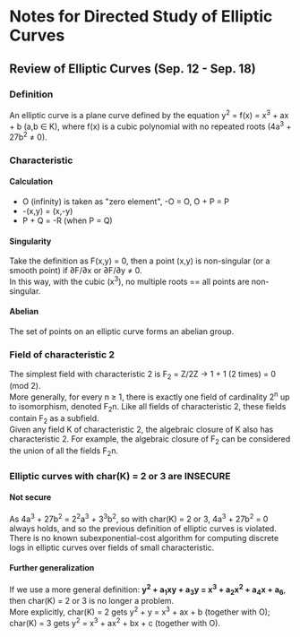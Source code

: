 # Notes for Directed Study of Elliptic Curves
## Review of Elliptic Curves (Sep. 12 - Sep. 18)
### Definition
An elliptic curve is a plane curve defined by the equation y<sup>2</sup> = f(x) = x<sup>3</sup> + ax + b (a,b ∈ K), where f(x) is a cubic polynomial with no repeated roots (4a<sup>3</sup> + 27b<sup>2</sup> ≠ 0).
### Characteristic
#### Calculation
* O (infinity) is taken as "zero element", -O = O, O + P = P
* -(x,y) = (x,-y)
* P + Q = -R (when P = Q)

#### Singularity
Take the definition as F(x,y) = 0, then a point (x,y) is non-singular (or a smooth point) if ∂F/∂x or ∂F/∂y ≠ 0.  
In this way, with the cubic (x<sup>3</sup>), no multiple roots == all points are non-singular.
#### Abelian
The set of points on an elliptic curve forms an abelian group.
### Field of characteristic 2
The simplest field with characteristic 2 is F<sub>2</sub> = Z/2Z -> 1 + 1 (2 times) = 0 (mod 2).  
More generally, for every n ≥ 1, there is exactly one field of cardinality 2<sup>n</sup> up to isomorphism, denoted F<sub>2</sub>n. Like all fields of characteristic 2, these fields contain F<sub>2</sub> as a subfield.  
Given any field K of characteristic 2, the algebraic closure of K also has characteristic 2. For example, the algebraic closure of F<sub>2</sub> can be considered the union of all the fields F<sub>2</sub>n.  
### Elliptic curves with char(K) = 2 or 3 are INSECURE
#### Not secure
As 4a<sup>3</sup> + 27b<sup>2</sup> = 2<sup>2</sup>a<sup>3</sup> + 3<sup>3</sup>b<sup>2</sup>, so with char(K) = 2 or 3, 4a<sup>3</sup> + 27b<sup>2</sup> = 0 always holds, and so the previous definition of elliptic curves is violated.  
There is no known subexponential-cost algorithm for computing discrete logs in elliptic curves over fields of small characteristic.
#### Further generalization
If we use a more general definition: **y<sup>2</sup> + a<sub>1</sub>xy + a<sub>3</sub>y = x<sup>3</sup> + a<sub>2</sub>x<sup>2</sup> + a<sub>4</sub>x + a<sub>6</sub>**, then char(K) = 2 or 3 is no longer a problem.  
More explicitly, char(K) = 2 gets y<sup>2</sup> + y = x<sup>3</sup> + ax + b (together with O); char(K) = 3 gets y<sup>2</sup> = x<sup>3</sup> + ax<sup>2</sup> + bx + c (together with O).
